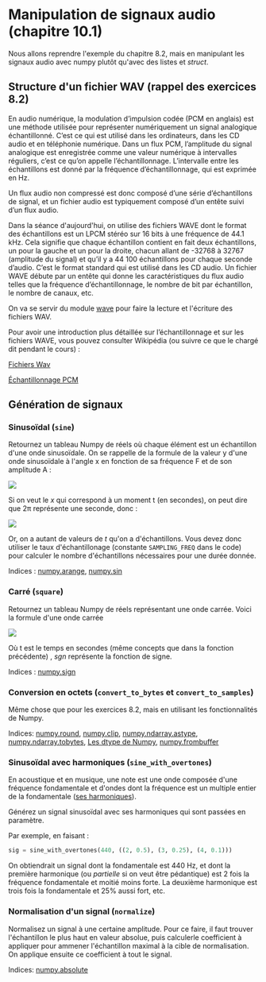 # Manipulation de signaux audio  (chapitre 10.1)

<!-- Avant de commencer. Consulter les instructions à suivre dans [instructions.md](instructions.md) -->

Nous allons reprendre l'exemple du chapitre 8.2, mais en manipulant les signaux audio avec numpy plutôt qu'avec des listes et *struct*.

## Structure d'un fichier WAV (rappel des exercices 8.2)

En audio numérique, la modulation d’impulsion codée (PCM en anglais) est une méthode utilisée pour représenter numériquement un signal analogique échantillonné. C’est ce qui est utilisé dans les ordinateurs, dans les CD audio et en téléphonie numérique. Dans un flux PCM, l’amplitude du signal analogique est enregistrée comme une valeur numérique à intervalles réguliers, c’est ce qu’on appelle l’échantillonnage. L’intervalle entre les échantillons est donné par la fréquence d’échantillonnage, qui est exprimée en Hz.

Un flux audio non compressé est donc composé d’une série d’échantillons de signal, et un fichier audio est typiquement composé d’un entête suivi d’un flux audio.

Dans la séance d'aujourd'hui, on utilise des fichiers WAVE dont le format des échantillons est un LPCM stéréo sur 16 bits à une fréquence de 44.1 kHz. Cela signifie que chaque échantillon contient en fait deux échantillons, un pour la gauche et un pour la droite, chacun allant de -32768 à 32767 (amplitude du signal) et qu’il y a 44 100 échantillons pour chaque seconde d’audio. C’est le format standard qui est utilisé dans les CD audio. Un fichier WAVE débute par un entête qui donne les caractéristiques du flux audio telles que la fréquence d’échantillonnage, le nombre de bit par échantillon, le nombre de canaux, etc.

On va se servir du module [wave](https://docs.python.org/3/library/wave.html) pour faire la lecture et l'écriture des fichiers WAV.

Pour avoir une introduction plus détaillée sur l’échantillonnage et sur les fichiers WAVE, vous pouvez consulter Wikipédia (ou suivre ce que le chargé dit pendant le cours) :

[Fichiers Wav](fr.wikipedia.org/wiki/WAVEform_audio_format)

[Échantillonnage PCM](fr.wikipedia.org/wiki/Modulation_d'impulsion_codée)

## Génération de signaux

### Sinusoïdal (`sine`)

Retournez un tableau Numpy de réels où chaque élément est un échantillon d'une onde sinusoïdale. On se rappelle de la formule de la valeur y d'une onde sinusoïdale à l'angle x en fonction de sa fréquence F et de son amplitude A :

<img src="https://render.githubusercontent.com/render/math?math=y(x) = A \cdot \sin(F \cdot x)">

Si on veut le *x* qui correspond à un moment t (en secondes), on peut dire que 2π représente une seconde, donc :

<img src="https://render.githubusercontent.com/render/math?math=x(t) = 2 \pi t">

Or, on a autant de valeurs de *t* qu'on a d'échantillons. Vous devez donc utiliser le taux d'échantillonage (constante `SAMPLING_FREQ` dans le code) pour calculer le nombre d'échantillons nécessaires pour une durée donnée.

Indices :
    [numpy.arange](https://numpy.org/doc/stable/reference/generated/numpy.arange.html),
    [numpy.sin](https://numpy.org/doc/stable/reference/generated/numpy.sin.html)

### Carré (`square`)

Retournez un tableau Numpy de réels représentant une onde carrée. Voici la formule d'une onde carrée

<img src="https://render.githubusercontent.com/render/math?math=y(t) = \sgn(\sin(F \cdot 2 \pi t))">

Où t est le temps en secondes (même concepts que dans la fonction précédente) , *sgn* représente la fonction de signe.

Indices :
    [numpy.sign](https://numpy.org/doc/stable/reference/generated/numpy.sign.html)

### Conversion en octets (`convert_to_bytes` et `convert_to_samples`)

Même chose que pour les exercices 8.2, mais en utilisant les fonctionnalités de Numpy.

Indices:
    [numpy.round](https://numpy.org/doc/stable/reference/generated/numpy.round.html),
    [numpy.clip](https://numpy.org/doc/stable/reference/generated/numpy.clip.html),
    [numpy.ndarray.astype](https://docs.scipy.org/doc/numpy-1.15.0/reference/generated/numpy.ndarray.astype.html),
    [numpy.ndarray.tobytes](https://numpy.org/doc/stable/reference/generated/numpy.ndarray.tobytes.html),
    [Les dtype de Numpy](https://numpy.org/doc/stable/reference/arrays.dtypes.html#arrays-dtypes-constructing),
    [numpy.frombuffer](https://numpy.org/doc/stable/reference/generated/numpy.frombuffer.html)

### Sinusoïdal avec harmoniques (`sine_with_overtones`)

En acoustique et en musique, une note est une onde composée d'une fréquence fondamentale et d'ondes dont la fréquence est un multiple entier de la fondamentale ([ses harmoniques](https://en.wikipedia.org/wiki/Harmonic_series_(music))).

Générez un signal sinusoïdal avec ses harmoniques qui sont passées en paramètre.

Par exemple, en faisant :

```python
sig = sine_with_overtones(440, ((2, 0.5), (3, 0.25), (4, 0.1)))
```

On obtiendrait un signal dont la fondamentale est 440 Hz, et dont la première harmonique (ou *partielle* si on veut être pédantique) est 2 fois la fréquence fondamentale et moitié moins forte. La deuxième harmonique est trois fois la fondamentale et 25% aussi fort, etc.

### Normalisation d'un signal (`normalize`)

Normalisez un signal à une certaine amplitude. Pour ce faire, il faut trouver l'échantillon le plus haut en valeur absolue, puis calculerle coefficient à appliquer pour ammener l'échantillon maximal à la cible de normalisation. On applique ensuite ce coefficient à tout le signal.

Indices:
    [numpy.absolute](https://numpy.org/doc/stable/reference/generated/numpy.absolute.html)
